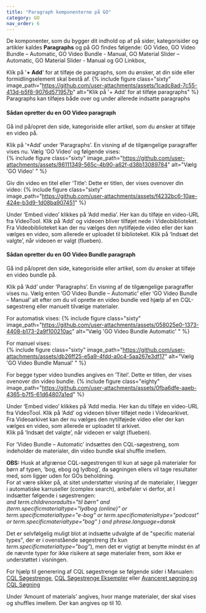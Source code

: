 ```yaml
---
title: "Paragraph komponenterne på GO"
category: GO
nav_order: 6
---
```


De komponenter, som du bygger dit indhold op af på sider, kategorisider og artikler kaldes **Paragraphs** og på GO findes følgende: GO Video, GO Video Bundle – Automatic, GO Video Bundle - Manual, GO Material Slider – Automatic, GO Material Slider - Manual og GO Linkbox, 

Klik på '**+ Add**' for at tilføje de paragraphs, som du ønsker, at din side eller formidlingselement skal bestå af. 
{% include figure class="sixty" image_path="https://github.com/user-attachments/assets/1cadc8ad-7c55-413d-b5f8-9076d571957b" alt="Klik på '+ Add' for at tilføje paragraphs" %}
Paragraphs kan tilføjes både over og under allerede indsatte paragraphs


#### Sådan opretter du en GO Video paragraph 

Gå ind på/opret den side, kategoriside eller artikel, som du ønsker at tilføje en video på. 

Klik på ‘+Add’ under ‘Paragraphs’. En visning af de tilgængelige paragraffer vises nu. Vælg ‘GO Video’ og følgende vises:  
{% include figure class="sixty" image_path="https://github.com/user-attachments/assets/86111349-565c-4b90-a62f-d38b13089784" alt="Vælg 'GO Video' " %}

Giv din video en titel eller ‘Title’: Dette er titlen, der vises ovenover din video: 
{% include figure class="sixty" image_path="https://github.com/user-attachments/assets/f4232bc6-10ae-424e-b3d9-1d08ba907451" %}

Under ‘Embed video’ klikkes på ‘Add media’. Her kan du tilføje en video-URL fra VideoTool. Klik på ‘Add’ og videoen bliver tilføjet nede i Videobiblioteket.  
Fra Videobiblioteket kan der nu vælges den nytilføjede video eller der kan vælges en video, som allerede er uploadet til biblioteket.
Klik på ‘Indsæt det valgte’, når videoen er valgt (flueben). 



#### Sådan opretter du en GO Video Bundle paragraph 

Gå ind på/opret den side, kategoriside eller artikel, som du ønsker at tilføje en video bundle på. 

Klik på ‘Add’ under ‘Paragraphs’. En visning af de tilgængelige paragraffer vises nu. Vælg enten ‘GO Video Bundle – Automatic’ eller ‘GO Video Bundle – Manual’ alt efter om du vil oprette en video bundle ved hjælp af en CQL-søgestreng eller manuelt tilvælge materialer.  

For automatisk vises:
{% include figure class="sixty" image_path="https://github.com/user-attachments/assets/058025e0-1373-4408-b173-2a9f100210ac" alt="Vælg 'GO Video Bundle Automatic' " %}

For manuel vises:  
{% include figure class="sixty" image_path="https://github.com/user-attachments/assets/db26ff25-e5a9-4fdd-a0c4-5aa267e3df17" alt="Vælg 'GO Video Bundle Manual' " %}

For begge typer video bundles angives en ’Titel’. Dette er titlen, der vises ovenover din video bundle.
{% include figure class="eighty" image_path="https://github.com/user-attachments/assets/0fba6dfe-aaeb-4365-b7f5-61d64807a1ed" %}

Under ‘Embed video’ klikkes på ‘Add media. Her kan du tilføje en video-URL fra VideoTool. Klik på ‘Add’ og videoen bliver tilføjet nede i Videoarkivet.  
Fra Videoarkivet kan der nu vælges den nytilføjede video eller der kan vælges en video, som allerede er uploadet til arkivet.  
Klik på ‘Indsæt det valgte’, når videoen er valgt (flueben). 

For ‘Video Bundle – Automatic’ indsættes den CQL-søgestreng, som indeholder de materialer, din video bundle skal shuffle imellem.

**OBS:** Husk at afgrænse CQL-søgestrengen til kun at søge på materialer for børn af typen, ‘bog, ebog og lydbog’, da søgningen ellers vil tage resultater med, som ligger uden for GOs beholdning.  
For at være sikker på, at sitet understøtter visning af de materialer, I lægger i automatiske karruseller (complex search), anbefaler vi derfor, at I indsætter følgende i søgestrengen:  
*and term.childrenoradults="til børn" and (term.specificmaterialtype="lydbog (online)" or term.specificmaterialtype="e-bog" or term.specificmaterialtype="podcast" or term.specificmaterialtype="bog" ) and phrase.language=dansk* 

Det er selvfølgelig muligt blot at indsætte udvalgte af de "specific material types", der er i ovenstående søgestreng (fx kun *term.specificmaterialtype="bog"*), men det er vigtigt at benytte mindst én af de nævnte typer for ikke risikere at søge materialer frem, som ikke er understøttet i visningen. 

For hjælp til generering af CQL søgestrenge se følgende sider i Manualen: [CQL Søgestrenge](https://www.folkebibliotekernescms.dk/main/indhold/cql-soegestrenge/), [CQL Søgestrenge Eksempler](https://www.folkebibliotekernescms.dk/main/indhold/cql-soegestrenge-eksempler/) eller [Avanceret søgning og CQL Søgning](https://www.folkebibliotekernescms.dk/main/nye-features/avanceret-sogning/) 

Under ‘Amount of materials’ angives, hvor mange materialer, der skal vises og shuffles imellem. Der kan angives op til 10. 

